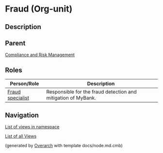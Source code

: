 
# Fraud (Org-unit)
## Description


## Parent
[Compliance and Risk Management](../../mybank/compliance/compliance-unit.md)

## Roles
| Person/Role | Description |
|---|---|
| [Fraud specialist](../../mybank/compliance/fraud-specialist.md)| Responsible for the fraud detection and mitigation of MyBank. |


## Navigation
[List of views in namespace](./views-in-namespace.md)

[List of all Views](../../views.md)


(generated by [Overarch](https://github.com/soulspace-org/overarch) with template docs/node.md.cmb)
